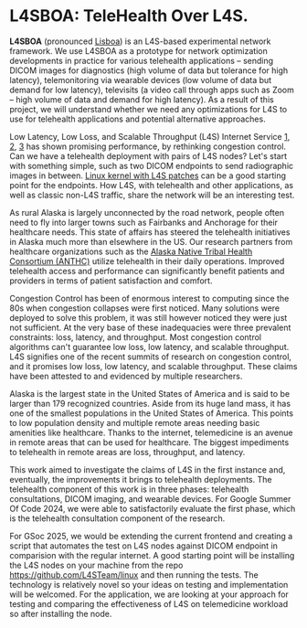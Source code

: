 # L4SBOA: TeleHealth Over L4S.

**L4SBOA** (pronounced [Lisboa](https://pt.wikipedia.org/wiki/Lisboa)) is an L4S-based experimental network framework. We use L4SBOA as a prototype for network optimization developments in practice for various telehealth applications – sending DICOM images for diagnostics (high volume of data but tolerance for high latency), telemonitoring via wearable devices (low volume of data but demand for low latency), televisits (a video call through apps such as Zoom – high volume of data and demand for high latency). As a result of this project, we will understand whether we need any optimizations for L4S to use for telehealth applications and potential alternative approaches. 

Low Latency, Low Loss, and Scalable Throughput (L4S) Internet Service [1](https://datatracker.ietf.org/doc/rfc9330/), [2](http://www.watersprings.org/pub/id/draft-ietf-tsvwg-l4s-arch-06.html), [3](http://www.ring.gr.jp/archives/doc/RFC/rfc9330.pdf) has shown promising performance, by rethinking congestion control. Can we have a telehealth deployment with pairs of L4S nodes? Let's start with something simple, such as two DICOM endpoints to send radiographic images in between. [Linux kernel with L4S patches](https://github.com/L4STeam/linux) can be a good starting point for the endpoints. How L4S, with telehealth and other applications, as well as classic non-L4S traffic, share the network will be an interesting test. 

As rural Alaska is largely unconnected by the road network, people often need to fly into larger towns such as Fairbanks and Anchorage for their healthcare needs. This state of affairs has steered the telehealth initiatives in Alaska much more than elsewhere in the US. Our research partners from healthcare organizations such as the [Alaska Native Tribal Health Consortium (ANTHC)](https://www.anthc.org/) utilize telehealth in their daily operations. Improved telehealth access and performance can significantly benefit patients and providers in terms of patient satisfaction and comfort.

Congestion Control has been of enormous interest to computing since the 80s when congestion collapses were first noticed. Many solutions were deployed to solve this problem, it was still however noticed they were just not sufficient. At the very base of these inadequacies were three prevalent constraints: loss, latency, and throughput. Most congestion control algorithms can't guarantee low loss, low latency, and scalable throughput. L4S signifies one of the recent summits of research on congestion control, and it promises low loss, low latency, and scalable throughput. These claims have been attested to and evidenced by multiple researchers. 

Alaska is the largest state in the United States of America and is said to be larger than 179 recognized countries. Aside from its huge land mass, it has one of the smallest populations in the United States of America. This points to low population density and multiple remote areas needing basic amenities like healthcare. Thanks to the internet, telemedicine is an avenue in remote areas that can be used for healthcare. The biggest impediments to telehealth in remote areas are loss, throughput, and latency.

This work aimed to investigate the claims of L4S in the first instance and, eventually, the improvements it brings to telehealth deployments. The telehealth component of this work is in three phases: telehealth consultations, DICOM imaging, and wearable devices. For Google Summer Of Code 2024, we were able to satisfactorily evaluate the first phase, which is the telehealth consultation component of the research.

For GSoc 2025, we would be extending the current frontend and creating a script that automates the test on L4S nodes against DICOM endpoint in comparision with the regular internet. A good starting point will be installing the L4S nodes on your machine from the repo https://github.com/L4STeam/linux and then running the tests. The technology is relatively novel so your ideas on testing and implementation will be welcomed. For the application, we are looking at your approach for testing and comparing the effectiveness of L4S on telemedicine workload so after installing the node.


